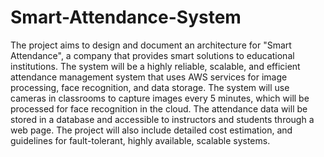 # Smart-Attendance-System

The project aims to design and document an architecture for "Smart Attendance", a company that provides smart solutions to educational institutions. The system will be a highly reliable, scalable, and efficient attendance management system that uses AWS services for image processing, face recognition, and data storage. The system will use cameras in classrooms to capture images every 5 minutes, which will be processed for face recognition in the cloud. The attendance data will be stored in a database and accessible to instructors and students through a web page. The project will also include detailed cost estimation, and guidelines for fault-tolerant, highly available, scalable systems.
